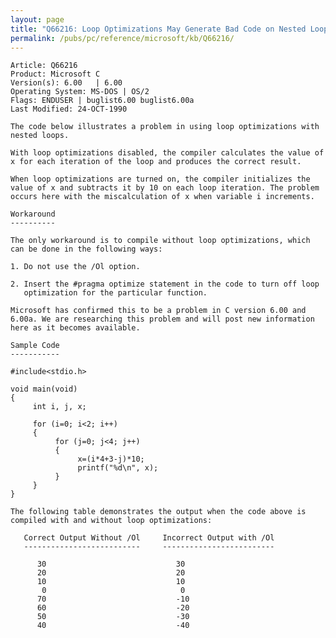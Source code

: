 ```yaml
---
layout: page
title: "Q66216: Loop Optimizations May Generate Bad Code on Nested Loops"
permalink: /pubs/pc/reference/microsoft/kb/Q66216/
---
```


	Article: Q66216
	Product: Microsoft C
	Version(s): 6.00   | 6.00
	Operating System: MS-DOS | OS/2
	Flags: ENDUSER | buglist6.00 buglist6.00a
	Last Modified: 24-OCT-1990
	
	The code below illustrates a problem in using loop optimizations with
	nested loops.
	
	With loop optimizations disabled, the compiler calculates the value of
	x for each iteration of the loop and produces the correct result.
	
	When loop optimizations are turned on, the compiler initializes the
	value of x and subtracts it by 10 on each loop iteration. The problem
	occurs here with the miscalculation of x when variable i increments.
	
	Workaround
	----------
	
	The only workaround is to compile without loop optimizations, which
	can be done in the following ways:
	
	1. Do not use the /Ol option.
	
	2. Insert the #pragma optimize statement in the code to turn off loop
	   optimization for the particular function.
	
	Microsoft has confirmed this to be a problem in C version 6.00 and
	6.00a. We are researching this problem and will post new information
	here as it becomes available.
	
	Sample Code
	-----------
	
	#include<stdio.h>
	
	void main(void)
	{
	     int i, j, x;
	
	     for (i=0; i<2; i++)
	     {
	          for (j=0; j<4; j++)
	          {
	               x=(i*4+3-j)*10;
	               printf("%d\n", x);
	          }
	     }
	}
	
	The following table demonstrates the output when the code above is
	compiled with and without loop optimizations:
	
	   Correct Output Without /Ol     Incorrect Output with /Ol
	   --------------------------     -------------------------
	
	      30                             30
	      20                             20
	      10                             10
	       0                              0
	      70                             -10
	      60                             -20
	      50                             -30
	      40                             -40
